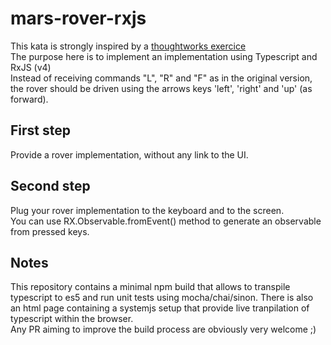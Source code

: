 # mars-rover-rxjs

This kata is strongly inspired by a [thoughtworks exercice](https://www.google.fr/webhp?sourceid=chrome-instant&ion=1&espv=2&ie=UTF-8#q=mars+rovers+thoughtworks)  
The purpose here is to implement an implementation using Typescript and RxJS (v4)  
Instead of receiving commands "L", "R" and "F" as in the original version, the rover should be driven using the arrows keys 'left', 'right' and 'up' (as forward).

## First step
Provide a rover implementation, without any link to the UI.

## Second step
Plug your rover implementation to the keyboard and to the screen.  
You can use RX.Observable.fromEvent() method to generate an observable from pressed keys.

## Notes
This repository contains a minimal npm build that allows to transpile typescript to es5 and run unit tests using mocha/chai/sinon.
There is also an html page containing a systemjs setup that provide live tranpilation of typescript within the browser.  
Any PR aiming to improve the build process are obviously very welcome ;)

